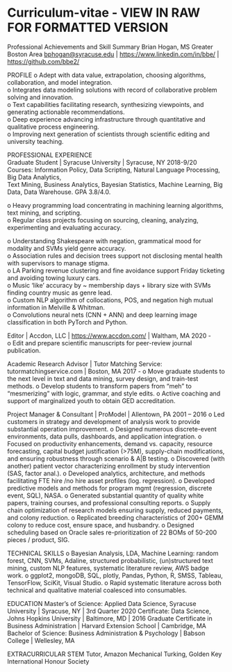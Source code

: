 # Curriculum-vitae - VIEW IN RAW FOR FORMATTED VERSION
Professional Achievements and Skill Summary
Brian Hogan, MS
Greater Boston Area
bphogan@syracuse.edu | https://www.linkedin.com/in/bbe/ | https://github.com/bbe2/

PROFILE
o	Adept with data value, extrapolation, choosing algorithms, collaboration, and model integration.  
o	Integrates data modeling solutions with record of collaborative problem solving and innovation.  
o	Text capabilities facilitating research, synthesizing viewpoints, and generating actionable recommendations.  
o	Deep experience advancing infrastructure through quantitative and qualitative process engineering.  
o	Improving next generation of scientists through scientific editing and university teaching.  

PROFESSIONAL EXPERIENCE  
Graduate Student | Syracuse University | Syracuse, NY 2018-9/20  
Courses: Information Policy, Data Scripting, Natural Language Processing, Big Data Analytics,  
  Text Mining, Business Analytics, Bayesian Statistics, Machine Learning, Big Data, Data Warehouse. GPA 3.8/4.0. 

o	Heavy programming load concentrating in machining learning algorithms, text mining, and scripting.  
o	Regular class projects focusing on sourcing, cleaning, analyzing, experimenting and evaluating accuracy.  

o	Understanding Shakespeare with negation, grammatical mood for modality and SVMs yield genre accuracy.  
o	Association rules and decision trees support not disclosing mental health with supervisors to manage stigma.  
o	LA Parking revenue clustering and fine avoidance support Friday ticketing and avoiding towing luxury cars.  
o	Music ‘like’ accuracy by ~ membership days + library size with SVMs finding country music as genre lead.   
o	Custom NLP algorithm of collocations, POS, and negation high mutual information in Melville & Whitman.  
o	Convolutions neural nets (CNN + ANN) and deep learning image classification in both PyTorch and Python.  

Editor | Accdon, LLC | https://www.accdon.com/ | Waltham, MA 2020 -                                                        
o	Edit and prepare scientific manuscripts for peer-review journal publication.  

Academic Research Advisor | Tutor Matching Service: tutormatchingservice.com | Boston, MA    2017 -
o	Move graduate students to the next level in text and data mining, survey design, and train-test methods.
o	Develop students to transform papers from “meh” to “mesmerizing” with logic, grammar, and style edits.
o	Active coaching and support of marginalized youth to obtain GED accreditation.

Project Manager & Consultant | ProModel | Allentown, PA                                                              2001 – 2016
o	Led customers in strategy and development of analysis work to provide substantial operation improvement.
o	Designed numerous discrete-event environments, data pulls, dashboards, and application integration.
o	Focused on productivity enhancements, demand vs. capacity, resource forecasting, capital budget justification (>75M), 
  supply-chain modifications, and ensuring robustness through scenario & A|B testing.
o	Discovered (with another) patient vector characterizing enrollment by study intervention (SAS, factor anal.).
o	Developed analytics, architecture, and methods facilitating FTE hire /no hire asset profiles (log. regression).
o	Developed predictive models and methods for program mgmt (regression, discrete event, SQL), NASA.
o	Generated substantial quantity of quality white papers, training courses, and professional consulting reports.
o	Supply chain optimization of research models ensuring supply, reduced payments, and colony reduction.
o	Replicated breeding characteristics of 200+ GEMM colony to reduce cost, ensure space, and husbandry.
o	Designed scheduling based on Oracle sales re-prioritization of 22 BOMs of 50-200 pieces / product, SIG.

TECHNICAL SKILLS
o	Bayesian Analysis, LDA, Machine Learning: random forest, CNN, SVMs, Adaline, structured probabilistic, 
(un)structured text mining, custom NLP features, systematic literature review, AWS badge work.
o	ggplot2, mongoDB, SQL, plotly, Pandas, Python, R, SMSS, Tableau, TensorFlow, SciKit, Visual Studio.
o	Rapid systematic literature across both technical and qualitative material coalesced into consumables.

EDUCATION
Master’s of Science: Applied Data Science, Syracuse University | Syracuse, NY | 3rd Quarter 2020 
Certificate: Data Science, Johns Hopkins University | Baltimore, MD | 2016
Graduate Certificate in Business Administration | Harvard Extension School | Cambridge, MA
Bachelor of Science: Business Administration & Psychology | Babson College | Wellesley, MA

EXTRACURRICULAR
 STEM Tutor, Amazon Mechanical Turking, Golden Key International Honour Society
